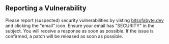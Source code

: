 ## Reporting a Vulnerability
Please report (suspected) security vulnerabilities by visting [bitsofabyte.dev](https://bitsofabyte.dev) and clicking the "email" icon. Ensure your email has "SECURITY" in the subject. 
You will receive a response as soon as possible. If the issue is confirmed, a patch will be released as soon as possible.
